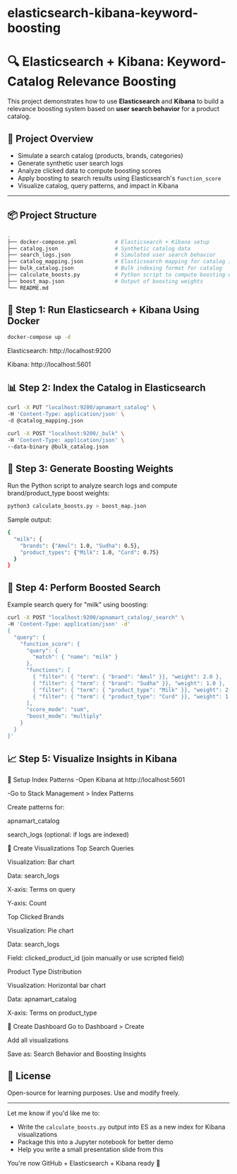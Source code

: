 # elasticsearch-kibana-keyword-boosting
# 🔍 Elasticsearch + Kibana: Keyword-Catalog Relevance Boosting

This project demonstrates how to use **Elasticsearch** and **Kibana** to build a relevance boosting system based on **user search behavior** for a product catalog.

## 🚀 Project Overview

- Simulate a search catalog (products, brands, categories)
- Generate synthetic user search logs
- Analyze clicked data to compute boosting scores
- Apply boosting to search results using Elasticsearch's `function_score`
- Visualize catalog, query patterns, and impact in Kibana

---

## 📦 Project Structure

```bash
.
├── docker-compose.yml            # Elasticsearch + Kibana setup
├── catalog.json                  # Synthetic catalog data
├── search_logs.json              # Simulated user search behavior
├── catalog_mapping.json          # Elasticsearch mapping for catalog index
├── bulk_catalog.json             # Bulk indexing format for catalog
├── calculate_boosts.py           # Python script to compute boosting weights
├── boost_map.json                # Output of boosting weights
└── README.md
```
## 🐳 Step 1: Run Elasticsearch + Kibana Using Docker

```bash
docker-compose up -d
```
Elasticsearch: http://localhost:9200

Kibana: http://localhost:5601

## 📊 Step 2: Index the Catalog in Elasticsearch
```bash
curl -X PUT "localhost:9200/apnamart_catalog" \
-H 'Content-Type: application/json' \
-d @catalog_mapping.json

curl -X POST "localhost:9200/_bulk" \
-H 'Content-Type: application/json' \
--data-binary @bulk_catalog.json
```

## 🧠 Step 3: Generate Boosting Weights
Run the Python script to analyze search logs and compute brand/product_type boost weights:
```bash
python3 calculate_boosts.py > boost_map.json
```
Sample output:
```bash
{
  "milk": {
    "brands": {"Amul": 1.0, "Sudha": 0.5},
    "product_types": {"Milk": 1.0, "Curd": 0.75}
  }
}
```
## 🔎 Step 4: Perform Boosted Search
Example search query for "milk" using boosting:
```bash
curl -X POST "localhost:9200/apnamart_catalog/_search" \
-H 'Content-Type: application/json' -d'
{
  "query": {
    "function_score": {
      "query": {
        "match": { "name": "milk" }
      },
      "functions": [
        { "filter": { "term": { "brand": "Amul" }}, "weight": 2.0 },
        { "filter": { "term": { "brand": "Sudha" }}, "weight": 1.0 },
        { "filter": { "term": { "product_type": "Milk" }}, "weight": 2.5 },
        { "filter": { "term": { "product_type": "Curd" }}, "weight": 1.8 }
      ],
      "score_mode": "sum",
      "boost_mode": "multiply"
    }
  }
}'
```
## 📈 Step 5: Visualize Insights in Kibana
🔹 Setup Index Patterns
-Open Kibana at http://localhost:5601

-Go to Stack Management > Index Patterns

Create patterns for:

apnamart_catalog

search_logs (optional: if logs are indexed)

🔹 Create Visualizations
Top Search Queries

Visualization: Bar chart

Data: search_logs

X-axis: Terms on query

Y-axis: Count

Top Clicked Brands

Visualization: Pie chart

Data: search_logs

Field: clicked_product_id (join manually or use scripted field)

Product Type Distribution

Visualization: Horizontal bar chart

Data: apnamart_catalog

X-axis: Terms on product_type

🔹 Create Dashboard
Go to Dashboard > Create

Add all visualizations

Save as: Search Behavior and Boosting Insights
## 📜 License
Open-source for learning purposes. Use and modify freely.

---

Let me know if you'd like me to:

- Write the `calculate_boosts.py` output into ES as a new index for Kibana visualizations
- Package this into a Jupyter notebook for better demo
- Help you write a small presentation slide from this

You're now GitHub + Elasticsearch + Kibana ready 🎯
```

